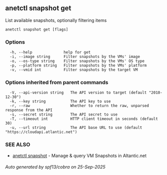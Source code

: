 ## anetctl snapshot get

List available snapshots, optionally filtering items

```
anetctl snapshot get [flags]
```

### Options

```
  -h, --help              help for get
  -i, --image string      Filter snapshots by the VMs' image
  -o, --os-type string    Filter snapshots by the VMs' OS type
  -p, --platform string   Filter snapshots by the VMs' platform
  -v, --vmid int          Filter snapshots by the target VM
```

### Options inherited from parent commands

```
  -V, --api-version string   The API version to target (default "2010-12-30")
  -k, --key string           The API key to use
  -r, --raw                  Whether to return the raw, unparsed response from the API
  -s, --secret string        The API secret to use
  -T, --timeout int          HTTP client timeout in seconds (default 30)
  -u, --url string           The API base URL to use (default "https://cloudapi.atlantic.net")
```

### SEE ALSO

* [anetctl snapshot](anetctl_snapshot.md)	 - Manage & query VM Snapshots in Altantic.net

###### Auto generated by spf13/cobra on 25-Sep-2025
